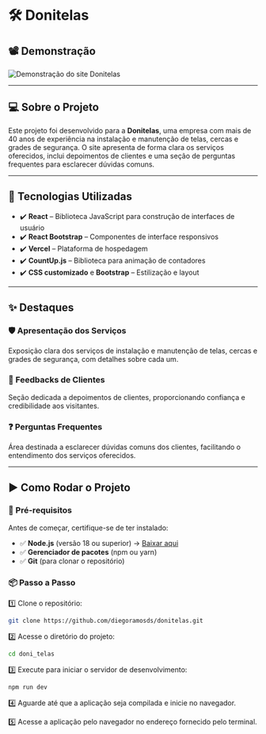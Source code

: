 # 🛠️ Donitelas

## 📽️ Demonstração

![Demonstração do site Donitelas](https://github.com/user-attachments/assets/e624f49c-47ea-4e69-8012-270d9e5b95cd)

---

## 💻 Sobre o Projeto

Este projeto foi desenvolvido para a **Donitelas**, uma empresa com mais de 40 anos de experiência na instalação e manutenção de telas, cercas e grades de segurança. O site apresenta de forma clara os serviços oferecidos, inclui depoimentos de clientes e uma seção de perguntas frequentes para esclarecer dúvidas comuns.

---

## 🚀 Tecnologias Utilizadas

- ✔️ **React** – Biblioteca JavaScript para construção de interfaces de usuário
- ✔️ **React Bootstrap** – Componentes de interface responsivos
- ✔️ **Vercel** – Plataforma de hospedagem
- ✔️ **CountUp.js** – Biblioteca para animação de contadores
- ✔️ **CSS customizado** e **Bootstrap** – Estilização e layout

---

## ✨ Destaques

### 🛡️ Apresentação dos Serviços
Exposição clara dos serviços de instalação e manutenção de telas, cercas e grades de segurança, com detalhes sobre cada um.

### 💬 Feedbacks de Clientes
Seção dedicada a depoimentos de clientes, proporcionando confiança e credibilidade aos visitantes.

### ❓ Perguntas Frequentes
Área destinada a esclarecer dúvidas comuns dos clientes, facilitando o entendimento dos serviços oferecidos.​

---

## ▶️ Como Rodar o Projeto

### 🔧 Pré-requisitos

Antes de começar, certifique-se de ter instalado:

- ✅ **Node.js** (versão 18 ou superior) → [Baixar aqui](https://nodejs.org/)
- ✅ **Gerenciador de pacotes** (npm ou yarn)
- ✅ **Git** (para clonar o repositório)

### 📦 Passo a Passo
1️⃣ Clone o repositório:  
```bash
git clone https://github.com/diegoramosds/donitelas.git
```

2️⃣ Acesse o diretório do projeto:
```bash
cd doni_telas
```

3️⃣ Execute  para iniciar o servidor de desenvolvimento:
```bash
npm run dev
```
4️⃣ Aguarde até que a aplicação seja compilada e inicie no navegador.

5️⃣ Acesse a aplicação pelo navegador no endereço fornecido pelo terminal.
